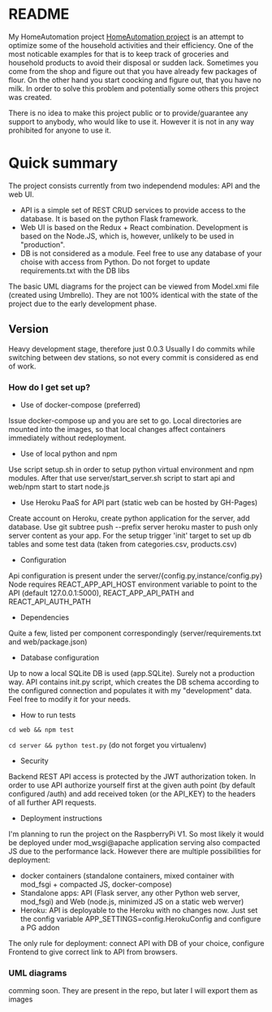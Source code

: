 # README #

My HomeAutomation project [HomeAutomation project](https://bitbucket.org/goncharovartem/homeautomation) is an attempt to optimize some of the household activities and their efficiency. One of the most noticable examples for that is to keep track of groceries and household products to avoid their disposal or sudden lack. Sometimes you come from the shop and figure out that you have already few packages of flour. On the other hand you start coocking and figure out, that you have no milk. In order to solve this problem and potentially some others this project was created.

There is no idea to make this project public or to provide/guarantee any support to anybody, who would like to use it. However it is not in any way prohibited for anyone to use it.

# Quick summary #

The project consists currently from two independend modules: API and the web UI.

* API is a simple set of REST CRUD services to provide access to the database. It is based on the python Flask framework.
* Web UI is based on the Redux + React combination. Development is based on the Node.JS, which is, however, unlikely to be used in "production".
* DB is not considered as a module. Feel free to use any database of your choise with access from Python. Do not forget to update requirements.txt with the DB libs

The basic UML diagrams for the project can be viewed from Model.xmi file (created using Umbrello). They are not 100% identical with the state of the project due to the early development phase.

## Version

Heavy development stage, therefore just 0.0.3
Usually I do commits while switching between dev stations, so not every commit is considered as end of work.



### How do I get set up? ###

* Use of docker-compose (preferred)

Issue docker-compose up and you are set to go. Local directories are mounted into the images,
so that local changes affect containers immediately without redeployment.

* Use of local python and npm

Use script setup.sh in order to setup python virtual environment and npm modules.
After that use server/start_server.sh script to start api and web/npm start to start node.js

* Use Heroku PaaS for API part (static web can be hosted by GH-Pages)

Create account on Heroku, create python application for the server, add database.
Use git subtree push --prefix server heroku master to push only server content as your app.
For the setup trigger 'init' target to set up db tables and some test data (taken from categories.csv, products.csv)



* Configuration

Api configuration is present under the server/{config.py,instance/config.py}
Node requires REACT_APP_API_HOST environment variable to point to the API (default 127.0.0.1:5000), REACT_APP_API_PATH and REACT_API_AUTH_PATH

* Dependencies

Quite a few, listed per component correspondingly (server/requirements.txt and web/package.json)

* Database configuration

Up to now a local SQLite DB is used (app.SQLite). Surely not a production way. API contains init.py script, which creates the DB schema according to the configured connection and populates it with my "development" data. Feel free to modify it for your needs.

* How to run tests

`cd web && npm test`

`cd server && python test.py` (do not forget you virtualenv)

* Security

Backend REST API access is protected by the JWT authorization token. In order to use API authorize yourself first at the
given auth point (by default configured /auth) and add received token (or the API_KEY) to the headers of all further API requests.

* Deployment instructions

I'm planning to run the project on the RaspberryPi V1. So most likely it would be deployed under mod_wsgi@apache application serving also compacted JS due to the performance lack. However there are multiple possibilities for deployment:
- docker containers (standalone containers, mixed container with mod_fsgi + compacted JS, docker-compose)
- Standalone apps: API (Flask server, any other Python web server, mod_fsgi) and Web (node.js, minimized JS on a static web werver)
- Heroku: API is deployable to the Heroku with no changes now. Just set the config variable APP_SETTINGS=config.HerokuConfig and configure a PG addon

The only rule for deployment: connect API with DB of your choice, configure Frontend to give correct link to API from browsers.

### UML diagrams

comming soon. They are present in the repo, but later I will export them as images
